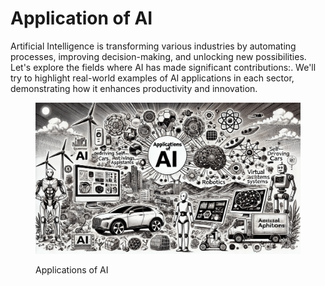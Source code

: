 # Application of AI

Artificial Intelligence is transforming various industries by automating processes, improving decision-making, and unlocking new possibilities. Let's explore the fields where AI has made significant contributions:. We'll try to highlight real-world examples of AI applications in each sector, demonstrating how it enhances productivity and innovation.

<div align="left"><figure><img src="../../.gitbook/assets/ai-application-min.png" alt="" width="563"><figcaption><p>Applications of AI</p></figcaption></figure></div>

